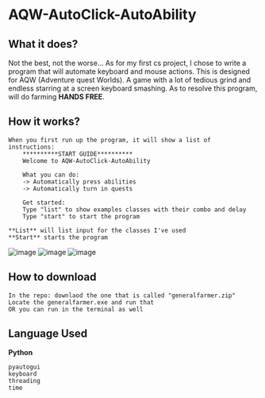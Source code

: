 # AQW-AutoClick-AutoAbility

## What it does?

Not the best, not the worse... As for my first cs project, I chose to write a program that will automate keyboard and mouse actions. This is designed for AQW (Adventure quest Worlds). A game with a lot of tedious grind and endless starring at a screen keyboard smashing. As to resolve this program, will do farming **HANDS FREE**.

## How it works?

```
When you first run up the program, it will show a list of instructions:
    **********START GUIDE**********
    Welcome to AQW-AutoClick-AutoAbility

    What you can do:
    -> Automatically press abilities
    -> Automatically turn in quests

    Get started:
    Type "list" to show examples classes with their combo and delay
    Type "start" to start the program
```

```
**List** will list input for the classes I've used
**Start** starts the program
```
![image](https://github.com/slappy163/AQW-AutoClick-AutoAbility/assets/105318087/7c60eadd-cd43-4c76-b30f-5bba0106edc4)
![image](https://github.com/slappy163/AQW-AutoClick-AutoAbility/assets/105318087/df590f74-e5c9-4ad7-86a9-6803b46ad190)
![image](https://github.com/slappy163/AQW-AutoClick-AutoAbility/assets/105318087/3b4d5e56-c42e-4205-a646-59f690403908)

## How to download

```
In the repo: downlaod the one that is called "generalfarmer.zip"
Locate the generalfarmer.exe and run that
OR you can run in the terminal as well
```

## Language Used

**Python**

```
pyautogui
keyboard
threading
time
```
